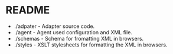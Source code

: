 # README #

* ./adpater - Adapter source code.
* ./agent - Agent used configuration and XML file.
* ./schemas - Schema for fromatting XML in browsers. 
* ./styles - XSLT stylesheets for formatting the XML in browsers. 
